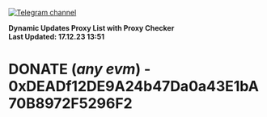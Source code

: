 [![Telegram channel](https://img.shields.io/endpoint?url=https://runkit.io/damiankrawczyk/telegram-badge/branches/master?url=https://t.me/n4z4v0d)](https://t.me/n4z4v0d) 

**Dynamic Updates Proxy List with Proxy Checker**  
**Last Updated: 17.12.23 13:51**

# DONATE (_any evm_) - 0xDEADf12DE9A24b47Da0a43E1bA70B8972F5296F2
